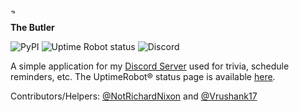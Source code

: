 <p><img src="https://images-ext-2.discordapp.net/external/C_mrfizMdVDUVk3PcfbH78Gs7cSVU1lspTNaSbf0Me8/%3Fsize%3D1024/https/cdn.discordapp.com/avatars/704571297048428654/d51c3903459e2bba125b22a6e21fd4a6.webp?width=594&height=594" alt="alternatetext" style="width: 10px;"></p>
<p><strong>The Butler</strong></p>
<p><img alt="PyPI" src="https://img.shields.io/pypi/v/discord.py">&nbsp;<img alt="Uptime Robot status" src="https://img.shields.io/uptimerobot/status/m786515853-65a631cc420ded3137907a42">&nbsp;<img alt="Discord" src="https://img.shields.io/discord/612059384721440789"></p>
<p>A simple application for my <a href="https://discord.link/harsh" rel="noopener noreferrer" target="_blank">Discord Server</a> used for trivia, schedule reminders, etc. The UptimeRobot&reg; status page is available <a href="https://stats.uptimerobot.com/zq1QPiREEl/786515853" rel="noopener noreferrer" target="_blank">here</a>.</p>
<p>Contributors/Helpers: <a href="https://github.com/NotRichardNixon" rel="noopener noreferrer" target="_blank">@NotRichardNixon</a> and <a href="https://github.com/Vrushank17" rel="noopener noreferrer" target="_blank">@Vrushank17</a></p>